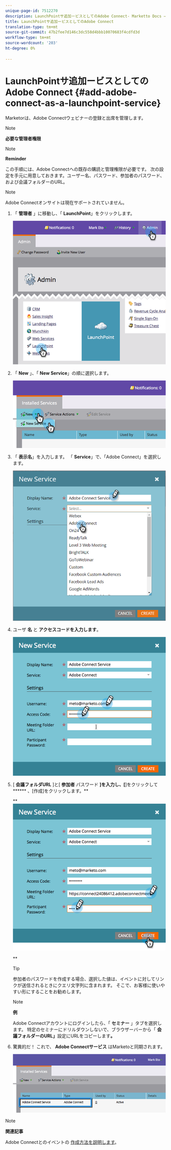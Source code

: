 ```yaml
---
unique-page-id: 7512270
description: LaunchPointサ追加ービスとしてのAdobe Connect- Marketto Docs — 製品ドキュメント
title: LaunchPointサ追加ービスとしてのAdobe Connect
translation-type: tm+mt
source-git-commit: 47b2fee7d146c3dc558d4bbb10070683f4cdfd3d
workflow-type: tm+mt
source-wordcount: '203'
ht-degree: 0%

---
```



# LaunchPointサ追加ービスとしてのAdobe Connect {#add-adobe-connect-as-a-launchpoint-service}

Marketorは、Adobe Connectウェビナーの登録と出席を管理します。

>[!NOTE]
>
>**必要な管理者権限**

>[!NOTE]
>
>**Reminder**
>
>この手順には、Adobe Connectへの既存の購読と管理権限が必要です。 次の設定を手元に用意しておきます。ユーザー名、パスワード、参加者のパスワード、および会議フォルダーのURL。

>[!NOTE]
>
>Adobe Connectオンサイトは現在サポートされていません。

1. 「 **管理者** 」に移動し、「 **LaunchPoint**」をクリックします。

   ![](assets/image2015-4-22-11-3a33-3a51.png)

1. 「 **New** 」、「 **New Service**」の順に選択します。

   ![](assets/image2015-4-22-11-3a40-3a19.png)

1. 「 **表示名**」を入力します。 「 **Service**」で、「Adobe Connect」を選択します。

   ![](assets/new-service-adobe-connect.png)

1. ユーザ **名** と **アクセスコードを入力します**。

   ![](assets/image2015-4-22-11-3a50-3a6.png)

1. [ **会議フォルダURL** ]と[ **参加者** パスワード **]を入力し、[**]をクリックして****** 、[作成]をクリックします。**

   ** ![](assets/image2015-4-22-11-3a55-3a36.png)

   **

   >[!TIP]
   >
   >参加者のパスワードを作成する場合、選択した値は、イベントに対してリンクが送信されるときにクエリ文字列に含まれます。 そこで、お客様に使いやすい形にすることをお勧めします。

   >[!NOTE]
   >
   >**例**
   >
   >
   >Adobe Connectアカウントにログインしたら、「 **セミナー** 」タブを選択します。 特定のセミナーにドリルダウンしないで、ブラウザーバーから「 **会議フォルダーのURL」**&#x200B;設定にURLをコピーします&#x200B;**。**

1. 驚異的だ！ これで、 **Adobe Connectサービス** はMarketoと同期されます。

   ![](assets/adobe-connect-service.png)

>[!NOTE]
>
>**関連記事**
>
>Adobe Connectとのイベントの [作成方法を説明します](../../../product-docs/demand-generation/events/create-an-event/create-an-event-with-adobe-connect.md)。

